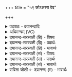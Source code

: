 +++
title = "५९ कोऽअस्य वेद"

+++
<details><summary>पदपाठः - दयानन्दादि</summary>

कः। अ॒स्य॒। वे॒द॒। भुव॑नस्य। नाभि॑म्। कः। द्यावा॑पृथि॒वी इति॒ द्यावा॑पृथि॒वी। अ॒न्तरि॑क्षम्। कः। सूर्य॑स्य। वे॒द॒। बृ॒ह॒तः। ज॒नित्र॑म्। कः। वे॒द॒। च॒न्द्रम॑सम्। य॒तो॒जा इति॑ यतः॒ऽजाः। ५९।
</details>

<details><summary>अधिमन्त्रम् (VC)</summary>

- प्रष्टा देवता
- प्रजापतिर्ऋषिः
- निचृत्त्रिष्टुप्
- धैवतः
</details>

<details><summary>दयानन्द-सरस्वती (हि) - विषयः</summary>

फिर भी अगले मन्त्र में प्रश्नों को कहते हैं ॥
</details>

<details><summary>दयानन्द-सरस्वती (हि) - पदार्थः</summary>

पदार्थान्वयभाषाः -  हे विद्वन् ! (अस्य) इस (भुवनस्य) सब के आधारभूत संसार के (नाभिम्) बन्धन के स्थान मध्यभाग को (कः) कौन (वेद) जानता (कः) कौन (द्यावापृथिवी) सूर्य और पृथिवी तथा (अन्तरिक्षम्) आकाश को जानता (कः) कौन (बृहतः) बड़े (सूर्यस्य) सूर्यमण्डल के (जनित्रम्) उपादान वा निमित्त कारण को (वेद) जानता और जो (यतोजाः) जिससे उत्पन्न हुआ है, उस चन्द्रमा के उत्पादक को और (चन्द्रमसम्) चन्द्रलोक को (कः) कौन (वेद) जानता है, इनका समाधान कीजिए ॥५९ ॥
</details>

<details><summary>दयानन्द-सरस्वती (हि) - भावार्थः</summary>

भावार्थभाषाः -  इस जगत् के धारणकर्त्ता, बन्धन, भूमि, सूर्य, अन्तरिक्षों, महान् सूर्य के कारण और चन्द्रमा जिससे उत्पन्न हुआ है, उसको कौन जानता है? इन चार प्रश्नों के उत्तर अगले मन्त्र में हैं, यह जानना चाहिये ॥५९ ॥
</details>

<details><summary>दयानन्द-सरस्वती (सं) - विषयः</summary>

पुनः प्रश्नानाह ॥
</details>

<details><summary>दयानन्द-सरस्वती (सं) - पदार्थः</summary>

पदार्थान्वयभाषाः -  हे विद्वन्नस्य भुवनस्य नाभिं को वेद? को द्यावापृथिवी अन्तरिक्षं वेद? को बृहतः सूर्य्यस्य जनित्रं वेद? यो यतोजास्तं चन्द्रमसं च को वेद? इति समाधेहि ॥५९ ॥
</details>

<details><summary>दयानन्द-सरस्वती (सं) - भावार्थः</summary>

भावार्थभाषाः -  अस्य जगतो धारकं बन्धनं, भूमिसूर्यान्तरिक्षाणि महतः सूर्यस्य कारणं यस्मादुत्पन्नश्चन्द्रस्तं च को वेद? इति चतुर्णां प्रश्नानामुत्तराणि परस्मिन् मन्त्रे सन्तीति वेदितव्यम् ॥५९ ॥
</details>

<details><summary>सविता जोशी ← दयानन्दः (म) - भावार्थः</summary>

भावार्थभाषाः -  या जगाच्या बंधनाच्या मध्य (मुख्य) स्थानाला कोण जाणतो? भूमी, सूर्य, आकाश यांना कोण जाणतो? सूर्यमंडळाच्या उपादान व निमित्त कारणाला कोण जाणतो? चंद्र ज्यांच्यामुळे उत्पन्न झालेला आहे त्याला कोण जाणतो? या चार प्रश्नांची उत्तरे पुढील मंत्रात आहेत. ते जाणा.
</details>